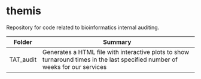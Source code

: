 # themis

Repository for code related to bioinformatics internal auditing.


|  Folder   |   Summary   |
|   ---     |     ---     |
| TAT_audit | Generates a HTML file with interactive plots to show turnaround times in the last specified number of weeks for our services